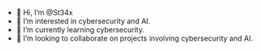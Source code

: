 - 👋 Hi, I’m @St34x
- 👀 I’m interested in cybersecurity and AI.
- 🌱 I’m currently learning cybersecurity.
- 💞️ I’m looking to collaborate on projects involving cybersecurity and AI.
  
<!---
St34x/St34x is a ✨ special ✨ repository because its `README.md` (this file) appears on your GitHub profile.
You can click the Preview link to take a look at your changes.
--->
